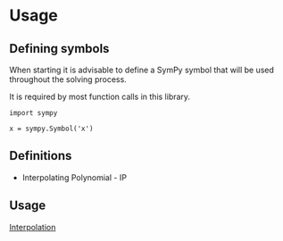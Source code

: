 # Usage

## Defining symbols

When starting it is advisable to define a SymPy symbol that will be used throughout the solving process.

It is required by most function calls in this library.

```
import sympy

x = sympy.Symbol('x')
```

## Definitions

* Interpolating Polynomial - IP

## Usage

[Interpolation](usage/interpolation.md)